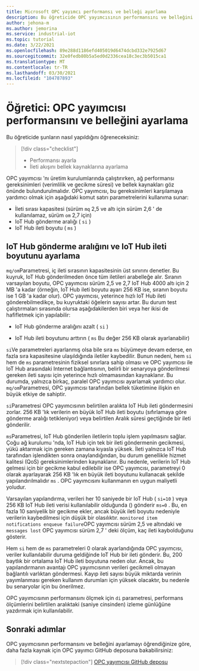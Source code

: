 ```yaml
---
title: Microsoft OPC yayımcı performansı ve belleği ayarlama
description: Bu öğreticide OPC yayımcısının performansını ve belleğini ayarlamayı öğreneceksiniz.
author: jehona-m
ms.author: jemorina
ms.service: industrial-iot
ms.topic: tutorial
ms.date: 3/22/2021
ms.openlocfilehash: 89e288d1186efd405019d6474dcbd332e7925d67
ms.sourcegitcommit: 32e0fedb80b5a5ed0d2336cea18c3ec3b5015ca1
ms.translationtype: MT
ms.contentlocale: tr-TR
ms.lasthandoff: 03/30/2021
ms.locfileid: "104787893"
---
```

# <a name="tutorial-tune-the-opc-publisher-performance-and-memory"></a>Öğretici: OPC yayımcısı performansını ve belleğini ayarlama

Bu öğreticide şunların nasıl yapıldığını öğreneceksiniz:

> [!div class="checklist"]
> * Performansı ayarla
> * İleti akışını bellek kaynaklarına ayarlama

OPC yayımcısı 'nı üretim kurulumlarında çalıştırırken, ağ performansı gereksinimleri (verimlilik ve gecikme süresi) ve bellek kaynakları göz önünde bulundurulmalıdır. OPC yayımcısı, bu gereksinimleri karşılamaya yardımcı olmak için aşağıdaki komut satırı parametrelerini kullanıma sunar:

* İleti sırası kapasitesi (sürüm `mq` 2,5 ve altı için sürüm 2,6 ' de kullanılamaz, sürüm `om` 2,7 için)
* IoT Hub gönderme aralığı ( `si` )
* IoT Hub ileti boyutu ( `ms` )

## <a name="adjusting-iot-hub-send-interval-and-iot-hub-message-size"></a>IoT Hub gönderme aralığını ve IoT Hub ileti boyutunu ayarlama

`mq/om`Parametresi, iç ileti sırasının kapasitesinin üst sınırını denetler. Bu kuyruk, IoT Hub gönderilmeden önce tüm iletileri arabelleğe alır. Sıranın varsayılan boyutu, OPC yayımcısı sürüm 2,5 ve 2,7 IoT Hub 4000 altı için 2 MB 'a kadar (örneğin, IoT Hub ileti boyutu ayarı 256 KB ise, sıranın boyutu ise 1 GB 'a kadar olur). OPC yayımcısı, yeterince hızlı IoT Hub ileti gönderebilmedikçe, bu kuyruktaki öğelerin sayısı artar. Bu durum test çalıştırmaları sırasında olursa aşağıdakilerden biri veya her ikisi de hafifletmek için yapılabilir:

* IoT Hub gönderme aralığını azalt ( `si` )

* IoT Hub ileti boyutunu arttırın ( `ms` Bu değer 256 KB olarak ayarlanabilir)

`si`Ve parametreleri ayarlanmış olsa bile sıra `ms` büyümeye devam ederse, en fazla sıra kapasitesine ulaşıldığında iletiler kaybedilir. Bunun nedeni, hem `si` hem de `ms` parametresinin fiziksel sınırlara sahip olması ve OPC yayımcısı ile IoT Hub arasındaki Internet bağlantısının, belirli bir senaryoya gönderilmesi gereken ileti sayısı için yeterince hızlı olmamasından kaynaklanır. Bu durumda, yalnızca birkaç, paralel OPC yayımcısı ayarlamak yardımcı olur. `mq/om`Parametresi, OPC yayımcısı tarafından bellek tüketimine ilişkin en büyük etkiye de sahiptir. 

`si`Parametresi OPC yayımcısının belirtilen aralıkta IoT Hub ileti göndermesini zorlar. 256 KB 'lık verilerin en büyük IoT Hub ileti boyutu (sıfırlamaya göre gönderme aralığı tetikleniyor) veya belirtilen Aralık süresi geçtiğinde bir ileti gönderilir.

`ms`Parametresi, IoT Hub gönderilen iletilerin toplu işlem yapılmasını sağlar. Çoğu ağ kurulumu 'nda, IoT Hub için tek bir ileti göndermenin gecikmesi, yükü aktarmak için gereken zamana kıyasla yüksek. İleti yalnızca IoT Hub tarafından işlendikten sonra onaylandığından, bu durum genellikle hizmet kalitesi (QoS) gereksinimlerinden kaynaklanır. Bu nedenle, verilerin IoT Hub gelmesi için bir gecikme kabul edilebilir ise OPC yayımcısı, parametreyi 0 olarak ayarlayarak 256 KB 'lık en büyük ileti boyutunu kullanacak şekilde yapılandırılmalıdır `ms` . OPC yayımcısını kullanmanın en uygun maliyetli yoludur.

Varsayılan yapılandırma, verileri her 10 saniyede bir IoT Hub ( `si=10` ) veya 256 KB IoT Hub ileti verisi kullanılabilir olduğunda () gönderir `ms=0` . Bu, en fazla 10 saniyelik bir gecikme ekler, ancak büyük ileti boyutu nedeniyle verilerin kaybedilmesi için düşük bir olasılıktır. `monitored item notifications enqueue failure`OPC yayımcısı sürüm 2,5 ve altındaki ve `messages lost` OPC yayımcısı sürüm 2,7 ' deki ölçüm, kaç ileti kaybolduğunu gösterir.

Hem `si` hem de `ms` parametreleri 0 olarak ayarlandığında OPC yayımcısı, veriler kullanılabilir duruma geldiğinde IoT Hub bir ileti gönderir. Bu, 200 baytlık bir ortalama IoT Hub ileti boyutuna neden olur. Ancak, bu yapılandırmanın avantajı OPC yayımcısının verileri gecikmeli olmayan bağlantılı varlıktan göndermesi. Kayıp ileti sayısı büyük miktarda verinin yayımlanması gereken kullanım durumları için yüksek olacaktır, bu nedenle bu senaryolar için bu önerilmez.

OPC yayımcısının performansını ölçmek için `di` parametresi, performans ölçümlerini belirtilen aralıktaki (saniye cinsinden) izleme günlüğüne yazdırmak için kullanılabilir.

## <a name="next-steps"></a>Sonraki adımlar
OPC yayımcısının performansını ve belleğini ayarlamayı öğrendiğinize göre, daha fazla kaynak için OPC yayımcı GitHub deposuna bakabilirsiniz:

> [!div class="nextstepaction"]
> [OPC yayımcısı GitHub deposu](https://github.com/Azure/Industrial-IoT)